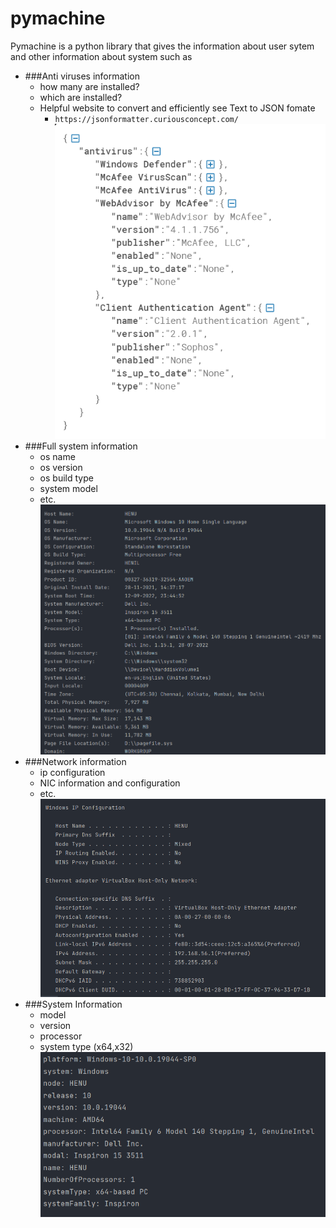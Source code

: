 # pymachine

Pymachine is a python library that gives the information about user sytem and other information about system such as
- ###Anti viruses information
  - how many are installed?
  - which are installed?
  - Helpful website to convert and efficiently see Text to JSON fomate
    - `https://jsonformatter.curiousconcept.com/`
  ![img.png](Images/img.png)
- ###Full system information
  - os name
  - os version
  - os build type
  - system model
  - etc.
  ![img_1.png](Images/img_1.png)
- ###Network information
  - ip configuration
  - NIC information and configuration
  - etc.
  ![img_2.png](Images/img_2.png)
- ###System Information
  - model
  - version
  - processor
  - system type (x64,x32)
  ![img_3.png](Images/img_3.png)

